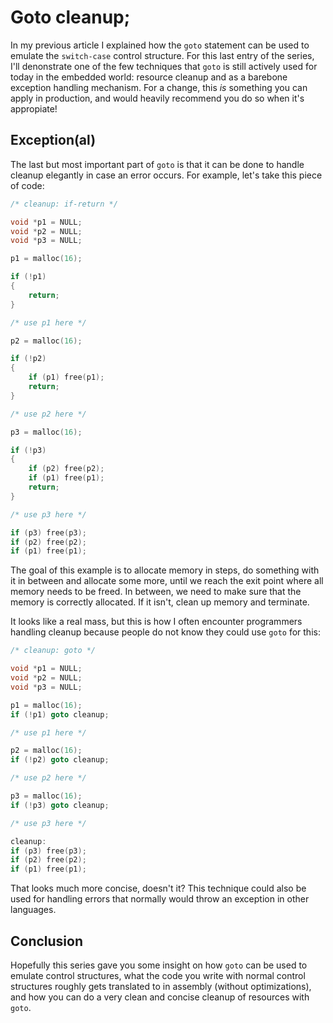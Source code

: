 # Goto cleanup;

In my previous article I explained how the `goto` statement can be used to
emulate the `switch-case` control structure. For this last entry of the series,
I'll denonstrate one of the few techniques that `goto` is still actively used
for today in the embedded world: resource cleanup and as a barebone exception
handling mechanism. For a change, this _is_ something you can apply in
production, and would heavily recommend you do so when it's appropiate!

## Exception(al)

The last but most important part of `goto` is that it can be done to handle
cleanup elegantly in case an error occurs. For example, let's take this piece
of code:

```c
/* cleanup: if-return */

void *p1 = NULL;
void *p2 = NULL;
void *p3 = NULL;

p1 = malloc(16);

if (!p1)
{
    return;
}

/* use p1 here */

p2 = malloc(16);

if (!p2)
{
    if (p1) free(p1);
    return;
}

/* use p2 here */

p3 = malloc(16);

if (!p3)
{
    if (p2) free(p2);
    if (p1) free(p1);
    return;
}

/* use p3 here */

if (p3) free(p3);
if (p2) free(p2);
if (p1) free(p1);
```

The goal of this example is to allocate memory in steps, do something with it
in between and allocate some more, until we reach the exit point where all
memory needs to be freed. In between, we need to make sure that the memory is
correctly allocated. If it isn't, clean up memory and terminate.

It looks like a real mass, but this is how I often encounter programmers
handling cleanup because people do not know they could use `goto` for this:

```c
/* cleanup: goto */

void *p1 = NULL;
void *p2 = NULL;
void *p3 = NULL;

p1 = malloc(16);
if (!p1) goto cleanup;

/* use p1 here */

p2 = malloc(16);
if (!p2) goto cleanup;

/* use p2 here */

p3 = malloc(16);
if (!p3) goto cleanup;

/* use p3 here */

cleanup:
if (p3) free(p3);
if (p2) free(p2);
if (p1) free(p1);
```

That looks much more concise, doesn't it? This technique could also be used for
handling errors that normally would throw an exception in other languages.

## Conclusion

Hopefully this series gave you some insight on how `goto` can be used to
emulate control structures, what the code you write with normal control
structures roughly gets translated to in assembly (without optimizations), and
how you can do a very clean and concise cleanup of resources with `goto`.
